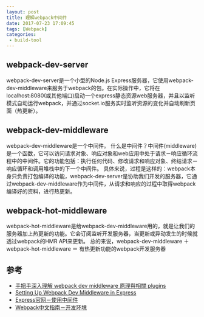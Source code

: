 ```yaml
---
layout: post
title: 理解webpack中间件
date: 2017-07-23 17:09:45
tags: [Webpack]
categories:
 - build-tool
---
```

## webpack-dev-server
webpack-dev-server是一个小型的Node.js Express服务器，它使用webpack-dev-middleware来服务于webpack的包。在实际操作中，它将在localhost:8080(或其他端口)启动一个express静态资源web服务器，并且以监听模式自动运行webpack，并通过socket.io服务实时监听资源的变化并自动刷新页面（热更新）。
<!-- more -->
## webpack-dev-middleware
webpack-dev-middleware是一个中间件。
什么是中间件？中间件(middleware)是一个函数，它可以访问请求对象、响应对象和web应用中处于请求－响应循环流程中的中间件。它的功能包括：执行任何代码、修改请求和响应对象、终结请求－响应循环和调用堆栈中的下一个中间件。
具体来说，过程是这样的：webpack本身只负责打包编译的功能，webpack-dev-server是协助我们开发的服务器，它通过webpack-dev-middleware作为中间件，从请求和响应的过程中取得webpack编译好的资料，进行热更新。
## webpack-hot-middleware
webpack-hot-middleware是给webpack-dev-middleware用的，就是让我们的服务器加上热更新的功能。它会订阅监听开发服务器，当更新或异动发生的时候就透过webpack的HMR API来更新。
总的来说，webpack-dev-middleware ＋ webpack-hot-middleware ＝ 有热更新功能的webpack开发服务器


## 参考
 - [手把手深入理解 webpack dev middleware 原理與相關 plugins](https://segmentfault.com/a/1190000005614604?_ea=868190)
 - [Setting Up Webpack Dev Middleware in Express](https://madole.github.io/blog/2015/08/26/setting-up-webpack-dev-middleware-in-your-express-application/)
 - [Express官网－使用中间件](https://www.expressjs.com.cn/guide/using-middleware.html)
 - [Webpack中文指南－开发环境](https://zhaoda.gitbooks.io/webpack/content/development.html)
